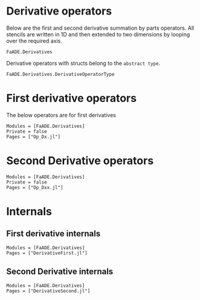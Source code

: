 # Derivative operators

Below are the first and second derivative summation by parts operators. All stencils are written in 1D and then extended to two dimensions by looping over the required axis.

```@docs
FaADE.Derivatives
```




Derivative operators with structs belong to the `abstract type`.

```@docs
FaADE.Derivatives.DerivativeOperatorType
```




# First derivative operators

The below operators are for first derivatives

```@autodocs
Modules = [FaADE.Derivatives]
Private = false
Pages = ["Op_Dx.jl"]
```


# Second Derivative operators

```@autodocs
Modules = [FaADE.Derivatives]
Private = false
Pages = ["Op_Dxx.jl"]
```


# Internals

## First derivative internals

```@autodocs
Modules = [FaADE.Derivatives]
Pages = ["DerivativeFirst.jl"]
```


## Second Derivative internals

```@autodocs
Modules = [FaADE.Derivatives]
Pages = ["DerivativeSecond.jl"]
```

